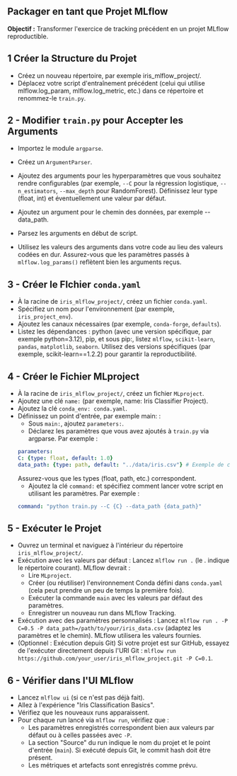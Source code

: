 ## Packager en tant que Projet MLflow

**Objectif :** Transformer l'exercice de tracking précédent en un projet MLflow reproductible.

## 1 Créer la Structure du Projet

- Créez un nouveau répertoire, par exemple iris_mlflow_project/.
- Déplacez votre script d'entraînement précédent (celui qui utilise mlflow.log_param, mlflow.log_metric, etc.) dans ce répertoire et renommez-le `train.py`.

## 2 - Modifier `train.py` pour Accepter les Arguments
- Importez le module `argparse`.
- Créez un `ArgumentParser`.
- Ajoutez des arguments pour les hyperparamètres que vous souhaitez rendre configurables (par exemple, `--C` pour la régression logistique, `--n_estimators`, `--max_depth` pour RandomForest). Définissez leur type (float, int) et éventuellement une valeur par défaut.

- Ajoutez un argument pour le chemin des données, par exemple --data_path.
- Parsez les arguments en début de script.
- Utilisez les valeurs des arguments dans votre code au lieu des valeurs codées en dur. Assurez-vous que les paramètres passés à `mlflow.log_params()` reflètent bien les arguments reçus.

## 3 - Créer le FIchier `conda.yaml`

- À la racine de `iris_mlflow_project/`, créez un fichier `conda.yaml`.
- Spécifiez un nom pour l'environnement (par exemple, `iris_project_env`).
- Ajoutez les canaux nécessaires (par exemple, `conda-forge`, `defaults`).
- Listez les dépendances : python (avec une version spécifique, par exemple python=3.12), pip, et sous pip:, listez `mlflow`, `scikit-learn`, `pandas`, `matplotlib`, `seaborn`. Utilisez des versions spécifiques (par exemple, scikit-learn==1.2.2) pour garantir la reproductibilité.

## 4 - Créer le Fichier MLproject

- À la racine de `iris_mlflow_project/`, créez un fichier `MLproject`.
- Ajoutez une clé `name:` (par exemple, name: Iris Classifier Project).
- Ajoutez la clé `conda_env: conda.yaml`.
- Définissez un point d'entrée, par exemple main: :
  - Sous `main:`, ajoutez `parameters:`.
  - Déclarez les paramètres que vous avez ajoutés à `train.py` via argparse. Par exemple :
  ```yaml
  parameters:
  C: {type: float, default: 1.0}
  data_path: {type: path, default: "../data/iris.csv"} # Exemple de chemin par défaut
  ```
  Assurez-vous que les types (float, path, etc.) correspondent.
  - Ajoutez la clé `command:` et spécifiez comment lancer votre script en utilisant les paramètres. Par exemple :
  ```yaml
  command: "python train.py --C {C} --data_path {data_path}"
  ```

## 5 - Exécuter le Projet

- Ouvrez un terminal et naviguez à l'intérieur du répertoire `iris_mlflow_project/`.
- Exécution avec les valeurs par défaut : Lancez `mlflow run .` (le . indique le répertoire courant). MLflow devrait :
    - Lire `MLproject`.
    - Créer (ou réutiliser) l'environnement Conda défini dans `conda.yaml` (cela peut prendre un peu de temps la première fois).
    - Exécuter la commande `main` avec les valeurs par défaut des paramètres.
    - Enregistrer un nouveau run dans MLflow Tracking.
- Exécution avec des paramètres personnalisés : Lancez `mlflow run . -P C=0.5 -P data_path=/path/to/your/iris_data.csv` (adaptez les paramètres et le chemin). MLflow utilisera les valeurs fournies.
- (Optionnel : Exécution depuis Git) Si votre projet est sur GitHub, essayez de l'exécuter directement depuis l'URI Git : `mlflow run https://github.com/your_user/iris_mlflow_project.git -P C=0.1`.


## 6 - Vérifier dans l'UI MLflow

- Lancez `mlflow ui` (si ce n'est pas déjà fait).
- Allez à l'expérience "Iris Classification Basics".
- Vérifiez que les nouveaux runs apparaissent.
- Pour chaque run lancé via `mlflow run`, vérifiez que :
  - Les paramètres enregistrés correspondent bien aux valeurs par défaut ou à celles passées avec `-P`.
  - La section "Source" du run indique le nom du projet et le point d'entrée (`main`). Si exécuté depuis Git, le commit hash doit être présent.
  - Les métriques et artefacts sont enregistrés comme prévu.
